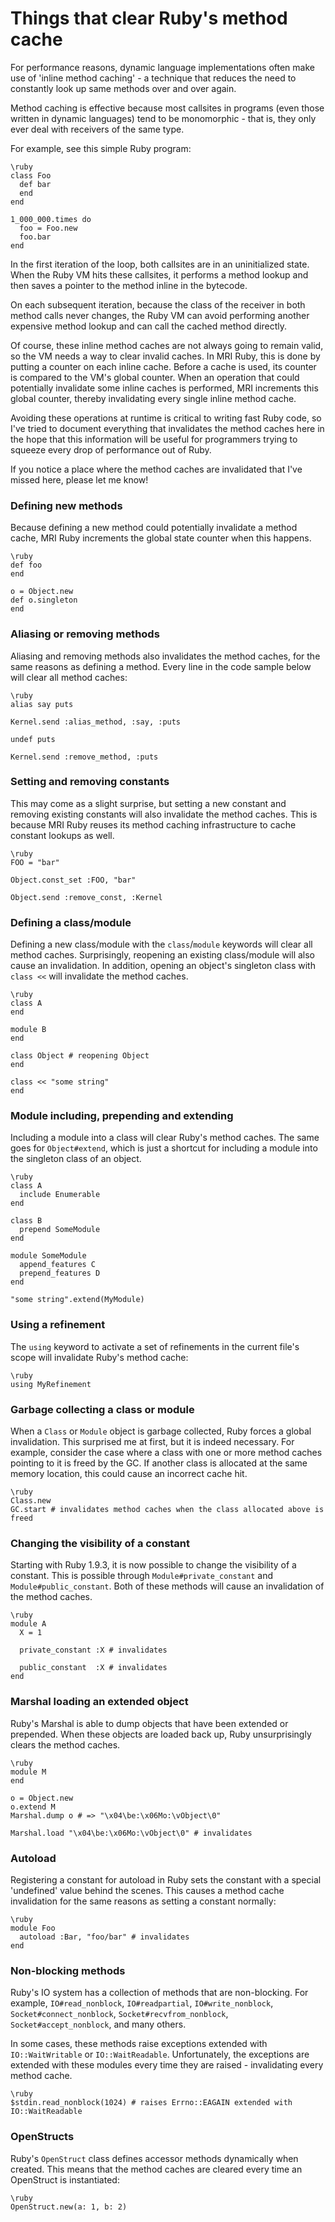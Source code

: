 # Things that clear Ruby's method cache

For performance reasons, dynamic language implementations often make use of 'inline method caching' - a technique that reduces the need to constantly look up same methods over and over again.

Method caching is effective because most callsites in programs (even those written in dynamic languages) tend to be monomorphic - that is, they only ever deal with receivers of the same type.

For example, see this simple Ruby program:

    \ruby
    class Foo
      def bar
      end
    end

    1_000_000.times do
      foo = Foo.new
      foo.bar
    end

In the first iteration of the loop, both callsites are in an uninitialized state. When the Ruby VM hits these callsites, it performs a method lookup and then saves a pointer to the method inline in the bytecode.

On each subsequent iteration, because the class of the receiver in both method calls never changes, the Ruby VM can avoid performing another expensive method lookup and can call the cached method directly.

Of course, these inline method caches are not always going to remain valid, so the VM needs a way to clear invalid caches. In MRI Ruby, this is done by putting a counter on each inline cache. Before a cache is used, its counter is compared to the VM's global counter. When an operation that could potentially invalidate some inline caches is performed, MRI increments this global counter, thereby invalidating every single inline method cache.

Avoiding these operations at runtime is critical to writing fast Ruby code, so I've tried to document everything that invalidates the method caches here in the hope that this information will be useful for programmers trying to squeeze every drop of performance out of Ruby.

If you notice a place where the method caches are invalidated that I've missed here, please let me know!

### Defining new methods

Because defining a new method could potentially invalidate a method cache, MRI Ruby increments the global state counter when this happens.

    \ruby
    def foo
    end

    o = Object.new
    def o.singleton
    end

### Aliasing or removing methods

Aliasing and removing methods also invalidates the method caches, for the same reasons as defining a method. Every line in the code sample below will clear all method caches:

    \ruby
    alias say puts

    Kernel.send :alias_method, :say, :puts

    undef puts

    Kernel.send :remove_method, :puts

### Setting and removing constants

This may come as a slight surprise, but setting a new constant and removing existing constants will also invalidate the method caches. This is because MRI Ruby reuses its method caching infrastructure to cache constant lookups as well.

    \ruby
    FOO = "bar"

    Object.const_set :FOO, "bar"

    Object.send :remove_const, :Kernel

### Defining a class/module

Defining a new class/module with the `class`/`module` keywords will clear all method caches. Surprisingly, reopening an existing class/module will also cause an invalidation. In addition, opening an object's singleton class with `class <<` will invalidate the method caches.

    \ruby
    class A
    end

    module B
    end

    class Object # reopening Object
    end

    class << "some string"
    end

### Module including, prepending and extending

Including a module into a class will clear Ruby's method caches. The same goes for `Object#extend`, which is just a shortcut for including a module into the singleton class of an object.

    \ruby
    class A
      include Enumerable
    end

    class B
      prepend SomeModule
    end

    module SomeModule
      append_features C
      prepend_features D
    end

    "some string".extend(MyModule)

### Using a refinement

The `using` keyword to activate a set of refinements in the current file's scope will invalidate Ruby's method cache:

    \ruby
    using MyRefinement

### Garbage collecting a class or module

When a `Class` or `Module` object is garbage collected, Ruby forces a global invalidation. This surprised me at first, but it is indeed necessary. For example, consider the case where a class with one or more method caches pointing to it is freed by the GC. If another class is allocated at the same memory location, this could cause an incorrect cache hit.

    \ruby
    Class.new
    GC.start # invalidates method caches when the class allocated above is freed

### Changing the visibility of a constant

Starting with Ruby 1.9.3, it is now possible to change the visibility of a constant. This is possible through `Module#private_constant` and `Module#public_constant`. Both of these methods will cause an invalidation of the method caches.

    \ruby
    module A
      X = 1

      private_constant :X # invalidates

      public_constant  :X # invalidates
    end

### Marshal loading an extended object

Ruby's Marshal is able to dump objects that have been extended or prepended. When these objects are loaded back up, Ruby unsurprisingly clears the method caches.

    \ruby
    module M
    end

    o = Object.new
    o.extend M
    Marshal.dump o # => "\x04\be:\x06Mo:\vObject\0"

    Marshal.load "\x04\be:\x06Mo:\vObject\0" # invalidates

### Autoload

Registering a constant for autoload in Ruby sets the constant with a special 'undefined' value behind the scenes. This causes a method cache invalidation for the same reasons as setting a constant normally:

    \ruby
    module Foo
      autoload :Bar, "foo/bar" # invalidates
    end

### Non-blocking methods

Ruby's IO system has a collection of methods that are non-blocking. For example, `IO#read_nonblock`, `IO#readpartial`, `IO#write_nonblock`, `Socket#connect_nonblock`, `Socket#recvfrom_nonblock`, `Socket#accept_nonblock`, and many others.

In some cases, these methods raise exceptions extended with `IO::WaitWritable` or `IO::WaitReadable`. Unfortunately, the exceptions are extended with these modules every time they are raised - invalidating every method cache.

    \ruby
    $stdin.read_nonblock(1024) # raises Errno::EAGAIN extended with IO::WaitReadable

### OpenStructs

Ruby's `OpenStruct` class defines accessor methods dynamically when created. This means that the method caches are cleared every time an OpenStruct is instantiated:

    \ruby
    OpenStruct.new(a: 1, b: 2)
